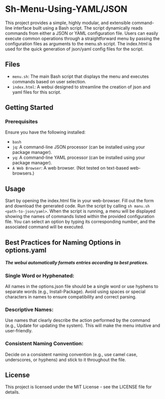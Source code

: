 # Sh-Menu-Using-YAML/JSON

This project provides a simple, highly modular, and extensible command-line interface built using a Bash script. The script dynamically reads commands from either a JSON or YAML configuration file. Users can easily execute common operations through a straightforward menu by passing the configuration files as arguments to the menu.sh script. The index.html is used for the quick generation of json/yaml config files for the script.

## Files

- `menu.sh`: The main Bash script that displays the menu and executes commands based on user selection.
- `index.html`: A webui designed to streamline the creation of json and yaml files for this script.

## Getting Started

### Prerequisites

Ensure you have the following installed:
- `bash`
- `jq`: A command-line JSON processor (can be installed using your package manager).
- `yq`: A command-line YAML processor (can be installed using your package manager).
-  `A Web Browser`: A web browser. (Not tested on text-based web-browsers.)

## Usage

Start by opening the index.html file in your web-browser. Fill out the form and download the generated code. Run the script by calling
`sh manu.sh <path-to-json/yaml>`.
When the script is running, a menu will be displayed showing the names of commands listed within the provided configuration file. You can select an option by typing its corresponding number, and the associated command will be executed.

## Best Practices for Naming Options in options.yaml
##### The webui automatically formats entries according to best pratices.

### Single Word or Hyphenated:
All names in the options.json file should be a single word or use hyphens to separate words (e.g., Install-Package).
Avoid using spaces or special characters in names to ensure compatibility and correct parsing.

### Descriptive Names:
Use names that clearly describe the action performed by the command (e.g., Update for updating the system).
This will make the menu intuitive and user-friendly.

### Consistent Naming Convention:
Decide on a consistent naming convention (e.g., use camel case, underscores, or hyphens) and stick to it throughout the file.

## License

This project is licensed under the MIT License - see the LICENSE file for details.

